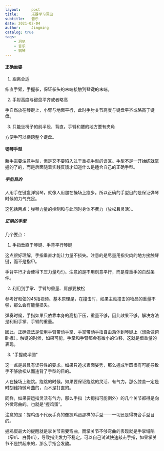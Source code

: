 ```yaml
---
layout:     post
title:      乐器学习洞见
subtitle:   音乐
date: 2021-02-04
author:     Jingming
catalog: true
tags:
    - 洞见
    - 音乐
    - 钢琴
---
```


#### 正确坐姿

1. 距离合适

伸直手臂，手握拳，保证拳头的末端接触到琴键的末端。

2. 手肘高度与键盘平齐或者略高

手自然放在琴键上，小臂与地面平行，此时手肘关节高度与键盘平齐或略高于键盘。

3. 只能坐椅子的前半段，背直，手臂和腰的地方要有夹角

方便手可以横跨整个键盘。


#### 钢琴手型

新手需要注意手型，但是又不要陷入过于重视手型的误区。手型不是一开始练就掌握的了的，而是后面随着实践反馈才知道什么是适合自己的正确手型。

##### 手型目的

人用手在键盘弹钢琴，就像人用腿在操场上跑步。所以正确的手型目的是保证弹琴时候的力气充足。

这包括两点：弹琴力量的控制和与此同时身体不费力（放松且灵活）。

##### 正确的手型

几个要点：

1. 手指垂直于琴键、手背平行琴键

这点很好理解，手指垂直才能让力量不损失。注意的是尽量用指尖肉的地方接触琴键，而不是指甲。

手背平行才会使得下压力量均匀。注意的是不用刻意平行，而是尊重手的自然条件。

2. 利用到手掌、手臂的重量、肩部要放松

参考好和弦的45指视频。基本原理是，在撞击时，如果主动撞击的物品的重量不够，那么会有能量损失。

弹奏时候，手指如果只依靠本身的高抬下压，重量不够，因此效果不够。解决方法是利用手掌、手臂的重量。

因此，正确做法是使用手臂带动手掌、手掌带动手指自由落体到琴键上（想象做俯卧撑）。触键的时候，如果可能，手掌和手臂都会有微小的位移，这就是借重量的表现。

3. "手握成半圆"

这一点是最具有误导性的要求。如果只追求表面姿势，那么握成半圆很有可能导致手不够放松从而违背了手型的目的。

人在操场上跑跳。跑跳的时候，如果要保证跑跳的灵活、有气力，那么膝盖一定是时刻维持微弯曲的，而不是打直的。

同样，如果要运指灵活有气力，那么手指（大拇指可能例外）的几个关节都得是向外微弯曲的。也就是“握鸡蛋”。

注意的是：握鸡蛋不代表手真的像握鸡蛋那样的手型——一切还是得符合手型目的。

握鸡蛋最大的提醒就是掌关节需要弯曲，而掌关节不够弯曲的表现就是手掌塌陷（窄爪、白骨爪），导致指尖发力不稳定。可以自己试试快速敲击手指，如果掌关节不是拱起来的，那么手指会发酸。